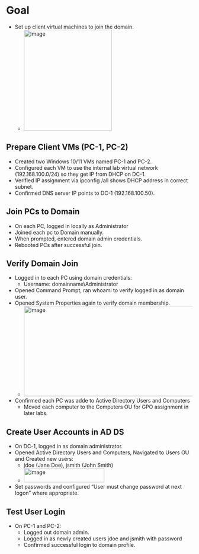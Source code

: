 # Goal
- Set up client virtual machines to join the domain.
  - <img width="237" height="271" alt="image" src="https://github.com/user-attachments/assets/74448696-cbeb-4358-8e03-cba95c24cda9" />

## Prepare Client VMs (PC-1, PC-2)
- Created two Windows 10/11 VMs named PC-1 and PC-2.
- Configured each VM to use the internal lab virtual network (192.168.100.0/24) so they get IP from DHCP on DC-1.
- Verified IP assignment via ipconfig /all shows DHCP address in correct subnet.
- Confirmed DNS server IP points to DC-1 (192.168.100.50).

## Join PCs to Domain
- On each PC, logged in locally as Administrator
- Joined each pc to Domain manually.
- When prompted, entered domain admin credentials.
- Rebooted PCs after successful join.

## Verify Domain Join
- Logged in to each PC using domain credentials:
  - Username: domainname\Administrator
- Opened Command Prompt, ran whoami to verify logged in as domain user.
- Opened System Properties again to verify domain membership.
  - <img width="592" height="243" alt="image" src="https://github.com/user-attachments/assets/e0d80206-2719-47d3-b140-9f70b6a5afa1" />
- Confirmed each PC was adde to Active Directory Users and Computers
  -  Moved each computer to the Computers OU for GPO assignment in later labs.
 
## Create User Accounts in AD DS
- On DC-1, logged in as domain administrator.
- Opened Active Directory Users and Computers, Navigated to Users OU and Created new users:
  - jdoe (Jane Doe), jsmith (John Smith)
  - <img width="217" height="38" alt="image" src="https://github.com/user-attachments/assets/cbdee6dd-28a6-4df9-a8c6-d5d52884329d" />
- Set passwords and configured “User must change password at next logon” where appropriate.

## Test User Login
- On PC-1 and PC-2:
  - Logged out domain admin.
  - Logged in as newly created users jdoe and jsmith with password
  - Confirmed successful login to domain profile.



